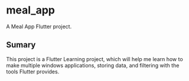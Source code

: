 # meal_app

A Meal App Flutter project.

## Sumary

This project is a Flutter Learning project, which will help me learn
how to make multiple windows applications, storing data, and filtering 
with the tools Flutter provides.
